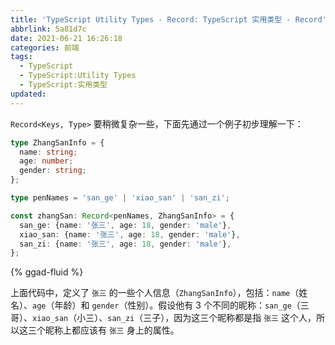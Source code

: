 ```yaml
---
title: 'TypeScript Utility Types - Record: TypeScript 实用类型 - Record'
abbrlink: 5a81d7c
date: 2021-06-21 16:26:18
categories: 前端
tags:
  - TypeScript
  - TypeScript:Utility Types
  - TypeScript:实用类型
updated:
---
```


`Record<Keys, Type>` 要稍微复杂一些，下面先通过一个例子初步理解一下：

```typescript
type ZhangSanInfo = {
  name: string;
  age: number;
  gender: string;
};

type penNames = 'san_ge' | 'xiao_san' | 'san_zi';

const zhangSan: Record<penNames, ZhangSanInfo> = {
  san_ge: {name: '张三', age: 18, gender: 'male'},
  xiao_san: {name: '张三', age: 18, gender: 'male'},
  san_zi: {name: '张三', age: 18, gender: 'male'},
};
```

<!-- more -->

{% ggad-fluid %}

上面代码中，定义了 `张三` 的一些个人信息（`ZhangSanInfo`），包括：`name`（姓名）、`age`（年龄）和 `gender`（性别）。假设他有 3 个不同的昵称：`san_ge`（三哥）、`xiao_san`（小三）、`san_zi`（三子），因为这三个昵称都是指 `张三` 这个人，所以这三个昵称上都应该有 `张三` 身上的属性。
